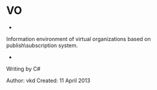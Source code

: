 VO
==
-

Information environment of virtual organizations based on publish\subscription system.

-

Writing by C#

Author: vkd
Created: 11 April 2013
